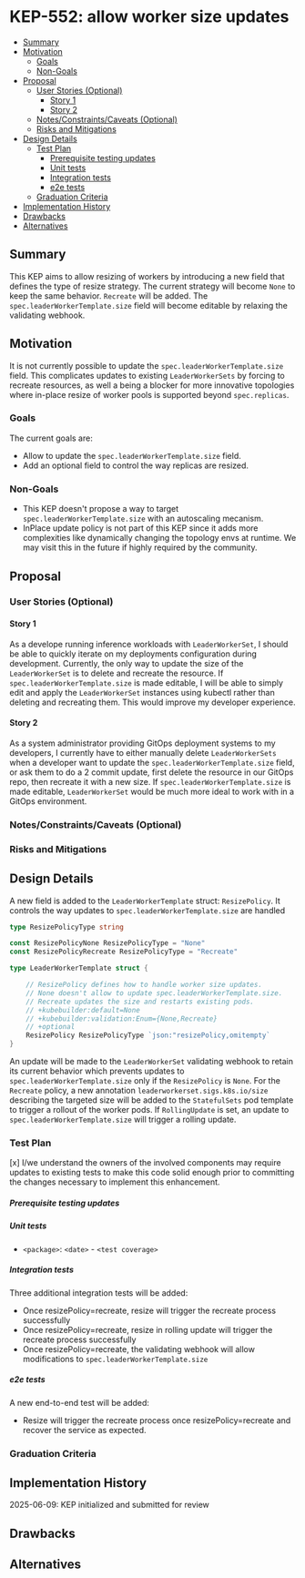 # KEP-552: allow worker size updates

<!--
This is the title of your KEP. Keep it short, simple, and descriptive. A good
title can help communicate what the KEP is and should be considered as part of
any review.
-->

<!--
A table of contents is helpful for quickly jumping to sections of a KEP and for
highlighting any additional information provided beyond the standard KEP
template.

Ensure the TOC is wrapped with
  <code>&lt;!-- toc --&rt;&lt;!-- /toc --&rt;</code>
tags, and then generate with `hack/update-toc.sh`.
-->

<!-- toc -->
- [Summary](#summary)
- [Motivation](#motivation)
  - [Goals](#goals)
  - [Non-Goals](#non-goals)
- [Proposal](#proposal)
  - [User Stories (Optional)](#user-stories-optional)
    - [Story 1](#story-1)
    - [Story 2](#story-2)
  - [Notes/Constraints/Caveats (Optional)](#notesconstraintscaveats-optional)
  - [Risks and Mitigations](#risks-and-mitigations)
- [Design Details](#design-details)
  - [Test Plan](#test-plan)
      - [Prerequisite testing updates](#prerequisite-testing-updates)
      - [Unit tests](#unit-tests)
      - [Integration tests](#integration-tests)
      - [e2e tests](#e2e-tests)
  - [Graduation Criteria](#graduation-criteria)
- [Implementation History](#implementation-history)
- [Drawbacks](#drawbacks)
- [Alternatives](#alternatives)
<!-- /toc -->

## Summary

<!--
This section is incredibly important for producing high-quality, user-focused
documentation such as release notes or a development roadmap. It should be
possible to collect this information before implementation begins, in order to
avoid requiring implementors to split their attention between writing release
notes and implementing the feature itself. KEP editors and SIG Docs
should help to ensure that the tone and content of the `Summary` section is
useful for a wide audience.

A good summary is probably at least a paragraph in length.

Both in this section and below, follow the guidelines of the [documentation
style guide]. In particular, wrap lines to a reasonable length, to make it
easier for reviewers to cite specific portions, and to minimize diff churn on
updates.

[documentation style guide]: https://github.com/kubernetes/community/blob/master/contributors/guide/style-guide.md
-->

This KEP aims to allow resizing of workers by introducing a new field that defines the type of resize strategy. The current strategy will become `None` to keep the same behavior. `Recreate` will be added. The `spec.leaderWorkerTemplate.size` field will become editable by relaxing the validating webhook.

## Motivation

<!--
This section is for explicitly listing the motivation, goals, and non-goals of
this KEP.  Describe why the change is important and the benefits to users. The
motivation section can optionally provide links to [experience reports] to
demonstrate the interest in a KEP within the wider Kubernetes community.

[experience reports]: https://github.com/golang/go/wiki/ExperienceReports
-->

It is not currently possible to update the `spec.leaderWorkerTemplate.size` field. This complicates updates to existing `LeaderWorkerSets` by forcing to recreate resources, as well a being a blocker for more innovative topologies where in-place resize of worker pools is supported beyond `spec.replicas`.

### Goals

<!--
List the specific goals of the KEP. What is it trying to achieve? How will we
know that this has succeeded?
-->

The current goals are:
- Allow to update the `spec.leaderWorkerTemplate.size` field.
- Add an optional field to control the way replicas are resized.


### Non-Goals

<!--
What is out of scope for this KEP? Listing non-goals helps to focus discussion
and make progress.
-->

- This KEP doesn't propose a way to target `spec.leaderWorkerTemplate.size` with an autoscaling mecanism.
- InPlace update policy is not part of this KEP since it adds more complexities like dynamically changing the topology envs at runtime. We may visit this in the future if highly required by the community.

## Proposal

<!--
This is where we get down to the specifics of what the proposal actually is.
This should have enough detail that reviewers can understand exactly what
you're proposing, but should not include things like API designs or
implementation. What is the desired outcome and how do we measure success?.
The "Design Details" section below is for the real
nitty-gritty.
-->

### User Stories (Optional)

<!--
Detail the things that people will be able to do if this KEP is implemented.
Include as much detail as possible so that people can understand the "how" of
the system. The goal here is to make this feel real for users without getting
bogged down.
-->

#### Story 1

As a develope running inference workloads with `LeaderWorkerSet`, I should be able to quickly iterate on my deployments configuration during development. Currently, the only way to update the size of the `LeaderWorkerSet` is to delete and recreate the resource. If `spec.leaderWorkerTemplate.size` is made editable, I will be able to simply edit and apply the `LeaderWorkerSet` instances using kubectl rather than deleting and recreating them. This would improve my developer experience.

#### Story 2

As a system administrator providing GitOps deployment systems to my developers, I currently have to either manually delete `LeaderWorkerSets` when a developer want to update the `spec.leaderWorkerTemplate.size` field, or ask them to do a 2 commit update, first delete the resource in our GitOps repo, then recreate it with a new size.
If `spec.leaderWorkerTemplate.size` is made editable, `LeaderWorkerSet` would be much more ideal to work with in a GitOps environment.

### Notes/Constraints/Caveats (Optional)

<!--
What are the caveats to the proposal?
What are some important details that didn't come across above?
Go in to as much detail as necessary here.
This might be a good place to talk about core concepts and how they relate.
-->

### Risks and Mitigations

<!--
What are the risks of this proposal, and how do we mitigate? Think broadly.
For example, consider both security and how this will impact the larger
Kubernetes ecosystem.

How will security be reviewed, and by whom?

How will UX be reviewed, and by whom?

Consider including folks who also work outside the SIG or subproject.
-->

## Design Details

<!--
This section should contain enough information that the specifics of your
change are understandable. This may include API specs (though not always
required) or even code snippets. If there's any ambiguity about HOW your
proposal will be implemented, this is the place to discuss them.
-->

A new field is added to the `LeaderWorkerTemplate` struct: `ResizePolicy`. It controls the way updates to `spec.leaderWorkerTemplate.size` are handled

```go
type ResizePolicyType string

const ResizePolicyNone ResizePolicyType = "None"
const ResizePolicyRecreate ResizePolicyType = "Recreate"

```

```go
type LeaderWorkerTemplate struct {

    // ResizePolicy defines how to handle worker size updates.
    // None doesn't allow to update spec.leaderWorkerTemplate.size.
    // Recreate updates the size and restarts existing pods.
	// +kubebuilder:default=None
	// +kubebuilder:validation:Enum={None,Recreate}
	// +optional
    ResizePolicy ResizePolicyType `json:"resizePolicy,omitempty`
}
```

An update will be made to the `LeaderWorkerSet` validating webhook to retain its current behavior which prevents updates to `spec.leaderWorkerTemplate.size` only if the `ResizePolicy` is `None`.
For the `Recreate` policy, a new annotation `leaderworkerset.sigs.k8s.io/size` describing the targeted size will be added to the `StatefulSets` pod template to trigger a rollout of the worker pods. If `RollingUpdate` is set, an update to `spec.leaderWorkerTemplate.size` will trigger a rolling update. 

### Test Plan

<!--
**Note:** *Not required until targeted at a release.*
The goal is to ensure that we don't accept enhancements with inadequate testing.

All code is expected to have adequate tests (eventually with coverage
expectations). Please adhere to the [Kubernetes testing guidelines][testing-guidelines]
when drafting this test plan.

[testing-guidelines]: https://git.k8s.io/community/contributors/devel/sig-testing/testing.md
-->

[x] I/we understand the owners of the involved components may require updates to
existing tests to make this code solid enough prior to committing the changes necessary
to implement this enhancement.

##### Prerequisite testing updates

<!--
Based on reviewers feedback describe what additional tests need to be added prior
implementing this enhancement to ensure the enhancements have also solid foundations.
-->

##### Unit tests

<!--
In principle every added code should have complete unit test coverage, so providing
the exact set of tests will not bring additional value.
However, if complete unit test coverage is not possible, explain the reason of it
together with explanation why this is acceptable.
-->

<!--
Additionally, for Alpha try to enumerate the core package you will be touching
to implement this enhancement and provide the current unit coverage for those
in the form of:
- <package>: <date> - <current test coverage>
The data can be easily read from:
https://testgrid.k8s.io/sig-testing-canaries#ci-kubernetes-coverage-unit

This can inform certain test coverage improvements that we want to do before
extending the production code to implement this enhancement.
-->

- `<package>`: `<date>` - `<test coverage>`

##### Integration tests

<!--
Integration tests are contained in k8s.io/kubernetes/test/integration.
Integration tests allow control of the configuration parameters used to start the binaries under test.
This is different from e2e tests which do not allow configuration of parameters.
Doing this allows testing non-default options and multiple different and potentially conflicting command line options.
-->

<!--
This question should be filled when targeting a release.
For Alpha, describe what tests will be added to ensure proper quality of the enhancement.

For Beta and GA, add links to added tests together with links to k8s-triage for those tests:
https://storage.googleapis.com/k8s-triage/index.html
-->

Three additional integration tests will be added:

- Once resizePolicy=recreate, resize will trigger the recreate process successfully
- Once resizePolicy=recreate, resize in rolling update will trigger the recreate process successfully
- Once resizePolicy=recreate, the validating webhook will allow modifications to `spec.leaderWorkerTemplate.size`


##### e2e tests

<!--
This question should be filled when targeting a release.
For Alpha, describe what tests will be added to ensure proper quality of the enhancement.

For Beta and GA, add links to added tests together with links to k8s-triage for those tests:
https://storage.googleapis.com/k8s-triage/index.html

We expect no non-infra related flakes in the last month as a GA graduation criteria.
-->

A new end-to-end test will be added:

- Resize will trigger the recreate process once resizePolicy=recreate and recover the service as expected.

### Graduation Criteria

<!--

Clearly define what it means for the feature to be implemented and
considered stable.

If the feature you are introducing has high complexity, consider adding graduation
milestones with these graduation criteria:
- [Maturity levels (`alpha`, `beta`, `stable`)][maturity-levels]
- [Feature gate][feature gate] lifecycle
- [Deprecation policy][deprecation-policy]

[feature gate]: https://git.k8s.io/community/contributors/devel/sig-architecture/feature-gates.md
[maturity-levels]: https://git.k8s.io/community/contributors/devel/sig-architecture/api_changes.md#alpha-beta-and-stable-versions
[deprecation-policy]: https://kubernetes.io/docs/reference/using-api/deprecation-policy/
-->

## Implementation History

<!--
Major milestones in the lifecycle of a KEP should be tracked in this section.
Major milestones might include:
- the `Summary` and `Motivation` sections being merged, signaling SIG acceptance
- the `Proposal` section being merged, signaling agreement on a proposed design
- the date implementation started
- the first Kubernetes release where an initial version of the KEP was available
- the version of Kubernetes where the KEP graduated to general availability
- when the KEP was retired or superseded
-->

2025-06-09: KEP initialized and submitted for review

## Drawbacks

<!--
Why should this KEP _not_ be implemented?
-->

## Alternatives

<!--
What other approaches did you consider, and why did you rule them out? These do
not need to be as detailed as the proposal, but should include enough
information to express the idea and why it was not acceptable.
-->
